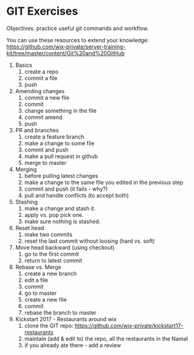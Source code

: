 # GIT Exercises
Objectives: practice useful git commands and workflow.

You can use these resources to extend your knowledge:
https://github.com/wix-private/server-training-kit/tree/master/content/Git%20and%20GitHub

1. Basics
    1. create a repo
    2. commit a file
    3. push
2. Amending changes
    1. commit a new file
    2. commit
    3. change something in the file
    4. commit amend
    5. push
3. PR and branches
    1. create a feature branch
    2. make a change to some file
    3. commit and push
    4. make a pull request in github
    5. merge to master
4. Merging
    1. before pulling latest changes
    2. make a change to the same file you edited in the previous step
    3. commit and push (it fails - why?)
    4. pull and handle conflicts (to accept both)
5. Stashing
    1. make a change and stash it.
    2. apply vs. pop pick one.
    3. make sure nothing is stashed.
6. Reset head
    1. make two commits
    2. reset the last commit without loosing (hard vs. soft)
7. Move head backward (using checkout)
    1. go to the first commit
    2. return to latest commit
8. Rebase vs. Merge
    1. create a new branch
    2. edit a file
    3. commit
    4. go to master
    5. create a new file
    6. commit
    7. rebase the branch to master
9. Kickstart 2017 - Restaurants around wix
    1. clone the GIT repo: https://github.com/wix-private/kickstart17-restaurants
    2. maintain (add & edit to) the repo, all the restaurants in the Namal
    3. if you already ate there - add a review
